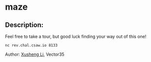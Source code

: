 
# maze
## Description:
Feel free to take a tour, but good luck finding your way out of this one! 

`nc rev.chal.csaw.io 8133`

Author: [Xusheng Li](https://xusheng.dev/), Vector35

